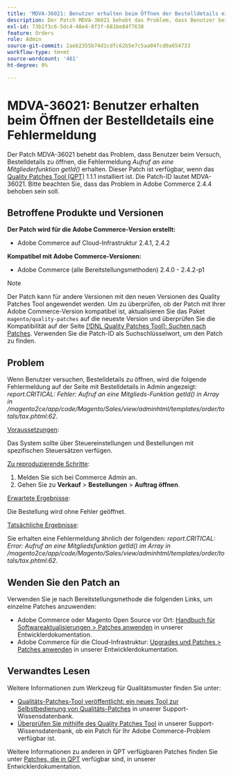 ```yaml
---
title: 'MDVA-36021: Benutzer erhalten beim Öffnen der Bestelldetails eine Fehlermeldung'
description: Der Patch MDVA-36021 behebt das Problem, dass Benutzer beim Versuch, Bestelldetails zu öffnen, die Fehlermeldung *Aufruf an eine Mitgliederfunktion getId()* erhalten. Dieser Patch ist verfügbar, wenn das [Quality Patches Tool (QPT)](/help/announcements/adobe-commerce-announcements/magento-quality-patches-released-new-tool-to-self-serve-quality-patches.md) 1.1.1 installiert ist. Die Patch-ID lautet MDVA-36021. Bitte beachten Sie, dass das Problem in Adobe Commerce 2.4.4 behoben sein soll.
exl-id: 73b1f3c6-5dc4-48e4-8f3f-681be84f7638
feature: Orders
role: Admin
source-git-commit: 2aeb2355b74d1cdfc62b5e7c5aa04fcd0a654733
workflow-type: tm+mt
source-wordcount: '461'
ht-degree: 0%

---
```


# MDVA-36021: Benutzer erhalten beim Öffnen der Bestelldetails eine Fehlermeldung

Der Patch MDVA-36021 behebt das Problem, dass Benutzer beim Versuch, Bestelldetails zu öffnen, die Fehlermeldung *Aufruf an eine Mitgliederfunktion getId()* erhalten. Dieser Patch ist verfügbar, wenn das [Quality Patches Tool (QPT)](/help/announcements/adobe-commerce-announcements/magento-quality-patches-released-new-tool-to-self-serve-quality-patches.md) 1.1.1 installiert ist. Die Patch-ID lautet MDVA-36021. Bitte beachten Sie, dass das Problem in Adobe Commerce 2.4.4 behoben sein soll.

## Betroffene Produkte und Versionen

**Der Patch wird für die Adobe Commerce-Version erstellt:**

* Adobe Commerce auf Cloud-Infrastruktur 2.4.1, 2.4.2

**Kompatibel mit Adobe Commerce-Versionen:**

* Adobe Commerce (alle Bereitstellungsmethoden) 2.4.0 - 2.4.2-p1

>[!NOTE]
>
>Der Patch kann für andere Versionen mit den neuen Versionen des Quality Patches Tool angewendet werden. Um zu überprüfen, ob der Patch mit Ihrer Adobe Commerce-Version kompatibel ist, aktualisieren Sie das Paket `magento/quality-patches` auf die neueste Version und überprüfen Sie die Kompatibilität auf der Seite [[!DNL Quality Patches Tool]: Suchen nach Patches](https://experienceleague.adobe.com/tools/commerce-quality-patches/index.html). Verwenden Sie die Patch-ID als Suchschlüsselwort, um den Patch zu finden.

## Problem

Wenn Benutzer versuchen, Bestelldetails zu öffnen, wird die folgende Fehlermeldung auf der Seite mit Bestelldetails in Admin angezeigt: *report.CRITICAL: Fehler: Aufruf an eine Mitglieds-Funktion getId() in Array in /magento2ce/app/code/Magento/Sales/view/adminhtml/templates/order/totals/tax.phtml:62*.

<u>Voraussetzungen</u>:

Das System sollte über Steuereinstellungen und Bestellungen mit spezifischen Steuersätzen verfügen.

<u>Zu reproduzierende Schritte</u>:

1. Melden Sie sich bei Commerce Admin an.
1. Gehen Sie zu **Verkauf** > **Bestellungen** > **Auftrag öffnen**.

<u>Erwartete Ergebnisse</u>:

Die Bestellung wird ohne Fehler geöffnet.

<u>Tatsächliche Ergebnisse</u>:

Sie erhalten eine Fehlermeldung ähnlich der folgenden: *report.CRITICAL: Error: Aufruf an eine Mitgliedsfunktion getId() im Array in /magento2ce/app/code/Magento/Sales/view/adminhtml/templates/order/totals/tax.phtml:62*.

## Wenden Sie den Patch an

Verwenden Sie je nach Bereitstellungsmethode die folgenden Links, um einzelne Patches anzuwenden:

* Adobe Commerce oder Magento Open Source vor Ort: [Handbuch für Softwareaktualisierungen > Patches anwenden](https://experienceleague.adobe.com/en/docs/commerce-operations/tools/quality-patches-tool/usage) in unserer Entwicklerdokumentation.
* Adobe Commerce für die Cloud-Infrastruktur: [Upgrades und Patches > Patches anwenden](https://experienceleague.adobe.com/en/docs/commerce-cloud-service/user-guide/develop/upgrade/apply-patches) in unserer Entwicklerdokumentation.

## Verwandtes Lesen

Weitere Informationen zum Werkzeug für Qualitätsmuster finden Sie unter:

* [Qualitäts-Patches-Tool veröffentlicht: ein neues Tool zur Selbstbedienung von Qualitäts-Patches](/help/announcements/adobe-commerce-announcements/magento-quality-patches-released-new-tool-to-self-serve-quality-patches.md) in unserer Support-Wissensdatenbank.
* [Überprüfen Sie mithilfe des Quality Patches Tool](/help/support-tools/patches-available-in-qpt-tool/check-patch-for-magento-issue-with-magento-quality-patches.md) in unserer Support-Wissensdatenbank, ob ein Patch für Ihr Adobe Commerce-Problem verfügbar ist.

Weitere Informationen zu anderen in QPT verfügbaren Patches finden Sie unter [Patches, die in QPT](https://experienceleague.adobe.com/tools/commerce-quality-patches/index.html) verfügbar sind, in unserer Entwicklerdokumentation.
